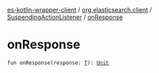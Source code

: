[es-kotlin-wrapper-client](../../index.md) / [org.elasticsearch.client](../index.md) / [SuspendingActionListener](index.md) / [onResponse](./on-response.md)

# onResponse

`fun onResponse(response: `[`T`](index.md#T)`): `[`Unit`](https://kotlinlang.org/api/latest/jvm/stdlib/kotlin/-unit/index.html)
